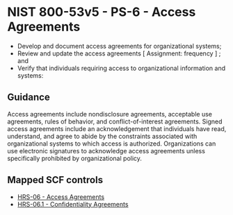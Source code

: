 # NIST 800-53v5 - PS-6 - Access Agreements
- Develop and document access agreements for organizational systems;
- Review and update the access agreements \[ Assignment: frequency \] ; and
- Verify that individuals requiring access to organizational information and systems:
## Guidance
Access agreements include nondisclosure agreements, acceptable use agreements, rules of behavior, and conflict-of-interest agreements. Signed access agreements include an acknowledgement that individuals have read, understand, and agree to abide by the constraints associated with organizational systems to which access is authorized. Organizations can use electronic signatures to acknowledge access agreements unless specifically prohibited by organizational policy.
## Mapped SCF controls
- [HRS-06 - Access Agreements](../scf/hrs-06-accessagreements.md)
- [HRS-06.1 - Confidentiality Agreements](../scf/hrs-061-confidentialityagreements.md)